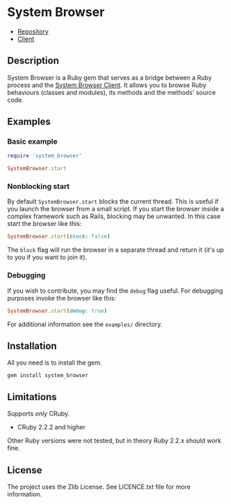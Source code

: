 System Browser
==

* [Repository](https://github.com/kyrylo/system_browser_server/)
* [Client][client]

Description
-----------

System Browser is a Ruby gem that serves as a bridge between a Ruby process
and the [System Browser Client][client]. It allows you to browse Ruby behaviours
(classes and modules), its methods and the methods' source code.

Examples
--------

### Basic example

```ruby
require 'system_browser'

SystemBrowser.start
```

### Nonblocking start

By default `SystemBrowser.start` blocks the current thread. This is useful if you
launch the browser from a small script. If you start the browser inside a
complex framework such as Rails, blocking may be unwanted. In this case start
the browser like this:

```ruby
SystemBrowser.start(block: false)
```

The `block` flag will run the browser in a separate thread and return it (it's
up to you if you want to join it).

### Debugging

If you wish to contribute, you may find the `debug` flag useful. For debugging
purposes invoke the browser like this:

```ruby
SystemBrowser.start(debug: true)
```

For additional information see the `examples/` directory.

Installation
------------

All you need is to install the gem.

    gem install system_browser

Limitations
-----------

Supports *only* CRuby.

* CRuby 2.2.2 and higher

Other Ruby versions were not tested, but in theory Ruby 2.2.x should work fine.

License
-------

The project uses the Zlib License. See LICENCE.txt file for more information.

[client]: https://github.com/kyrylo/system_browser_client/

